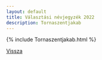 ```yaml
---
layout: default
title: Választási névjegyzék 2022
description: Tornaszentjakab
---
```


{% include Tornaszentjakab.html %}

[Vissza](./)